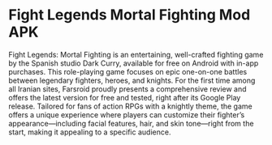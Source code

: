 # Fight Legends Mortal Fighting Mod APK 

Fight Legends: Mortal Fighting is an entertaining, well-crafted fighting game by the Spanish studio Dark Curry, available for free on Android with in-app purchases. This role-playing game focuses on epic one-on-one battles between legendary fighters, heroes, and knights. For the first time among all Iranian sites, Farsroid proudly presents a comprehensive review and offers the latest version for free and tested, right after its Google Play release. Tailored for fans of action RPGs with a knightly theme, the game offers a unique experience where players can customize their fighter’s appearance—including facial features, hair, and skin tone—right from the start, making it appealing to a specific audience.